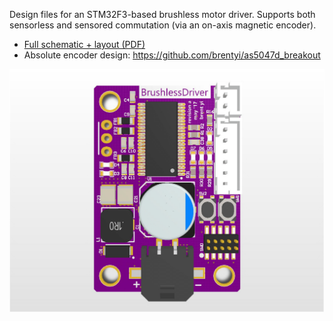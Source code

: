 Design files for an STM32F3-based brushless motor driver. Supports both
sensorless and sensored commutation (via an on-axis magnetic encoder).

- [Full schematic + layout (PDF)](https://github.com/brentyi/brushless_driver/blob/master/Project%20Outputs%20for%20BrushlessDriver/BrushlessDriver.PDF)
- Absolute encoder design: https://github.com/brentyi/as5047d_breakout

![image](<Project Outputs for BrushlessDriver/render.png>)
